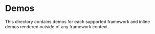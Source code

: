 # Demos

This directory contains demos for each supported framework and inline demos rendered outside of any framework context.